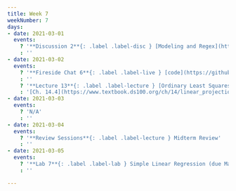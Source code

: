 ```yaml
---
title: Week 7
weekNumber: 7
days:
- date: 2021-03-01
  events:
    ? '**Discussion 2**{: .label .label-disc } [Modeling and Regex](https://drive.google.com/file/d/1toI1kNNwBvqMxnoDR8LwI_5RoB3cTvTK/view?usp=sharing) ([Solutions](https://drive.google.com/file/d/1cF0xmK5eJfXyOk2-KWFJQJa18wiR-PeE/view?usp=sharing))'
    : ''
- date: 2021-03-02
  events:
    ? '**Fireside Chat 6**{: .label .label-live } [code](https://github.com/DS-100/sp21/tree/main/lec/lec13/Fireside.ipynb) ([launch](https://data100.datahub.berkeley.edu/hub/user-redirect/git-sync?repo=https://github.com/DS-100/sp21&subPath=lec/lec13/&branch=main), [Interactive HTML](resources/assets/lectures/lec13/Fireside.html))'
    : ''
    ? '**Lecture 13**{: .label .label-lecture } [Ordinary Least Squares](lecture/lec13)'
    : '[Ch. 14.4](https://www.textbook.ds100.org/ch/14/linear_projection.html)'
- date: 2021-03-03
  events:
    ? 'N/A'
    : ''
- date: 2021-03-04
  events:
    ? '**Review Sessions**{: .label .label-lecture } Midterm Review'
    : ''
- date: 2021-03-05
  events:
    ? '**Lab 7**{: .label .label-lab } Simple Linear Regression (due Mar 11)'
    : ''

---
```

